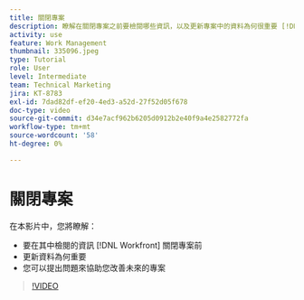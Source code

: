 ```yaml
---
title: 關閉專案
description: 瞭解在關閉專案之前要檢閱哪些資訊，以及更新專案中的資料為何很重要 [!DNL  Workfront].
activity: use
feature: Work Management
thumbnail: 335096.jpeg
type: Tutorial
role: User
level: Intermediate
team: Technical Marketing
jira: KT-8783
exl-id: 7dad82df-ef20-4ed3-a52d-27f52d05f678
doc-type: video
source-git-commit: d34e7acf962b6205d0912b2e40f9a4e2582772fa
workflow-type: tm+mt
source-wordcount: '58'
ht-degree: 0%

---
```


# 關閉專案

在本影片中，您將瞭解：

* 要在其中檢閱的資訊 [!DNL Workfront] 關閉專案前
* 更新資料為何重要
* 您可以提出問題來協助您改善未來的專案

>[!VIDEO](https://video.tv.adobe.com/v/335096/?quality=12&learn=on)

<!---
learn more urls:
Update task status
Issue statuses
--->
